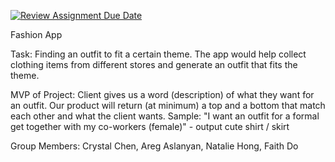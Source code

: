 [![Review Assignment Due Date](https://classroom.github.com/assets/deadline-readme-button-22041afd0340ce965d47ae6ef1cefeee28c7c493a6346c4f15d667ab976d596c.svg)](https://classroom.github.com/a/DBaAVOQl)

Fashion App

Task: Finding an outfit to fit a certain theme. The app would help collect clothing items from different stores and generate an outfit that fits the theme. 

MVP of Project: Client gives us a word (description) of what they want for an outfit. Our product will return (at minimum) a top and a bottom that match each other and what the client wants.
Sample: "I want an outfit for a formal get together with my co-workers (female)" - output cute shirt / skirt

Group Members: Crystal Chen, Areg Aslanyan, Natalie Hong, Faith Do